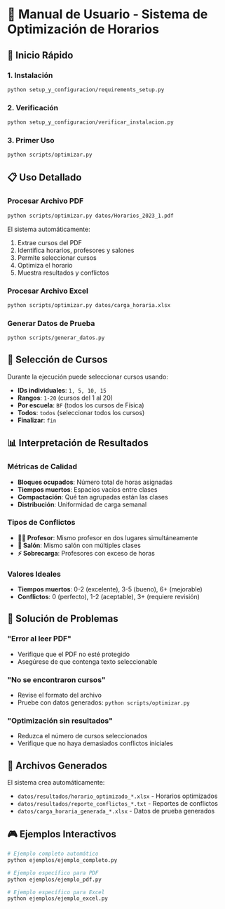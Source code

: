 # 📖 Manual de Usuario - Sistema de Optimización de Horarios

## 🚀 Inicio Rápido

### 1. Instalación
```bash
python setup_y_configuracion/requirements_setup.py
```

### 2. Verificación
```bash
python setup_y_configuracion/verificar_instalacion.py
```

### 3. Primer Uso
```bash
python scripts/optimizar.py
```

## 📋 Uso Detallado

### Procesar Archivo PDF
```bash
python scripts/optimizar.py datos/Horarios_2023_1.pdf
```

El sistema automáticamente:
1. Extrae cursos del PDF
2. Identifica horarios, profesores y salones
3. Permite seleccionar cursos
4. Optimiza el horario
5. Muestra resultados y conflictos

### Procesar Archivo Excel
```bash
python scripts/optimizar.py datos/carga_horaria.xlsx
```

### Generar Datos de Prueba
```bash
python scripts/generar_datos.py
```

## 🎯 Selección de Cursos

Durante la ejecución puede seleccionar cursos usando:

- **IDs individuales**: `1, 5, 10, 15`
- **Rangos**: `1-20` (cursos del 1 al 20)
- **Por escuela**: `BF` (todos los cursos de Física)
- **Todos**: `todos` (seleccionar todos los cursos)
- **Finalizar**: `fin`

## 📊 Interpretación de Resultados

### Métricas de Calidad
- **Bloques ocupados**: Número total de horas asignadas
- **Tiempos muertos**: Espacios vacíos entre clases
- **Compactación**: Qué tan agrupadas están las clases
- **Distribución**: Uniformidad de carga semanal

### Tipos de Conflictos
- **🧑‍🏫 Profesor**: Mismo profesor en dos lugares simultáneamente
- **🏫 Salón**: Mismo salón con múltiples clases
- **⚡ Sobrecarga**: Profesores con exceso de horas

### Valores Ideales
- **Tiempos muertos**: 0-2 (excelente), 3-5 (bueno), 6+ (mejorable)
- **Conflictos**: 0 (perfecto), 1-2 (aceptable), 3+ (requiere revisión)

## 🔧 Solución de Problemas

### "Error al leer PDF"
- Verifique que el PDF no esté protegido
- Asegúrese de que contenga texto seleccionable

### "No se encontraron cursos"
- Revise el formato del archivo
- Pruebe con datos generados: `python scripts/optimizar.py`

### "Optimización sin resultados"
- Reduzca el número de cursos seleccionados
- Verifique que no haya demasiados conflictos iniciales

## 📁 Archivos Generados

El sistema crea automáticamente:
- `datos/resultados/horario_optimizado_*.xlsx` - Horarios optimizados
- `datos/resultados/reporte_conflictos_*.txt` - Reportes de conflictos
- `datos/carga_horaria_generada_*.xlsx` - Datos de prueba generados

## 🎮 Ejemplos Interactivos

```bash
# Ejemplo completo automático
python ejemplos/ejemplo_completo.py

# Ejemplo específico para PDF
python ejemplos/ejemplo_pdf.py

# Ejemplo específico para Excel  
python ejemplos/ejemplo_excel.py
```
